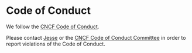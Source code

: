 # Code of Conduct

We follow the [CNCF Code of Conduct](https://github.com/cncf/foundation/blob/main/code-of-conduct.md).

<!-- 
  We may want to appoint someone else to handle Code of Conduct reports; for now I'll take them. 
-->
Please contact [Jesse](mailto:jesse.daniel.mitchell@gmail.com) or the [CNCF Code of Conduct Committee](mailto:conduct@cncf.io)
in order to report violations of the Code of Conduct.
